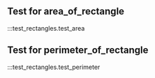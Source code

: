 ## Test for area_of_rectangle
:::test_rectangles.test_area

## Test for perimeter_of_rectangle
:::test_rectangles.test_perimeter